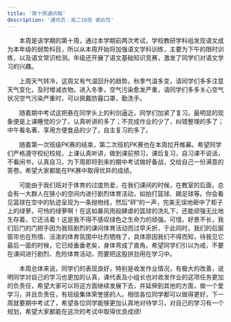 ```yaml
---
title: '第十周通讯稿'
description: '通讯员：高二16班 谢云恺'
---
```


　　本周是该学期的第十周，通过本学期前两次考试，学校教研学科组发现语文成为本年级的弱势科目，所以从本周开始将加强语文学科训练，主要为下午的限时训练，以及语文常识检测。年级还开展了语文基础知识竞赛，激发了同学们对语文学习的兴趣。

　　上周天气转冷，这周又有气温回升的趋势。秋季气温多变，请同学们多多注意天气变化，及时增减衣物。进入冬季，空气污染愈发严重，请同学们多多关心空气状况空气污染严重时，可以佩戴防霾口罩，勤洗手。

　　随着期中考试这把悬在同学头上的利剑逼近，同学们加紧了复习。最明显的现象便是上课睡觉的少了，认真听讲的多了；不完成作业的少了，纠错整理的多了；中午看名著、享用方便食品的少了，自主复习的多了。

　　随着第一次班级PK赛的结束，第二次班机PK赛也在本周拉开帷幕。希望同学们严格遵守校纪校规，上课认真听讲，做到课前预习，课后复习，自习课不说话，不看闲书，认真自习，为下周即将到来的期中考试做好备战，交给自己一份满意的答卷。希望大家都能在PK赛中取得优异的成绩。

　　可能由于我们班对于体育的过度热爱，在我们课间的时候，在教室的后面，总会有一大群人在狭小的空间内进行剧烈体育活动，如拍打篮球、踢足球等。你会看见篮球在空中的轨迹呈现为一条抛物线，然后“砰”的一声，完美无误地砸中了柜子上的绿萝。可怜的绿萝啊！在这如暴风雨般肆虐的篮球的洗礼下，还能顽强无比地生存着，它还活着！这是我不得不感叹绿色之生命力的顽强。可惜，好景不长，我们后门的门把手因为我班剧烈的课间体育活动而过早夭折，于此同时，我们的后窗窗帘也在热情、活泼的体育氛围中壮烈牺牲了，具体原因我们不得而知，待我见它最后一面的时候，它已经垂垂老矣，身体弯成了直角。希望同学们引以为戒，不要在课间进行剧烈、危险体育活动，而要把这股拼劲用在学习中。

　　本周总体来说，同学们的表现良好，特别是收发作业情况，有极大的改善，说明同学对自己的学习也更加的认真，课代表及小组长也对收发作业的这项任务更加的负责任，希望大家可以将这方面继续发展下去，并延伸到其他的方面，做一个爱学习，并且负责任，有班级集体荣誉感的人。相信各位同学都可以做得更好。下一周就要期中考试了，希望各位同学能够更加认真地对待学习，对自己的学习有一个规划，希望大家都能在这次的考试中取得优良成绩!
